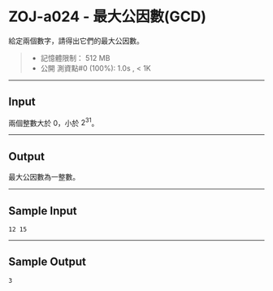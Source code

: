 # ZOJ-a024 - 最大公因數(GCD)

給定兩個數字，請得出它們的最大公因數。

> * 記憶體限制： 512 MB
> * 公開 測資點#0 (100%): 1.0s , < 1K

---
## Input

兩個整數大於 $0$，小於 $2^{31}$。

---
## Output

最大公因數為一整數。

---
## Sample Input

```
12 15
```

---
## Sample Output

```
3
```